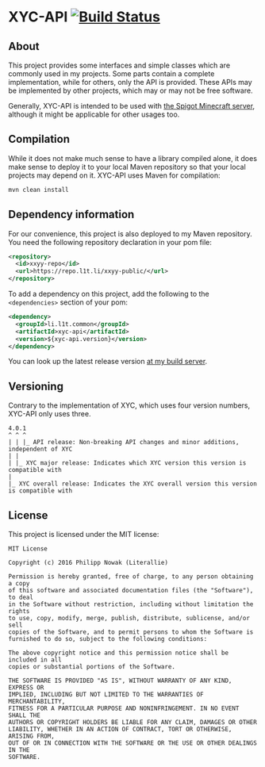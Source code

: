 XYC-API [![Build Status](https://ci.l1t.li/buildStatus/icon?job=public~xyc-api)](https://ci.l1t.li/job/public~xyc-api)
========

About
------

This project provides some interfaces and simple classes which are commonly used in my projects.
Some parts contain a complete implementation, while for others, only the API is
provided. These APIs may be implemented by other projects, which may or may not be free software.

Generally, XYC-API is intended to be used with [the Spigot Minecraft server](https://spigotmc.org),
although it might be applicable for other usages too.

Compilation
-----------

While it does not make much sense to have a library compiled alone, it does make sense to deploy
it to your local Maven repository so that your local projects may depend on it. XYC-API uses Maven
for compilation:

````bash
mvn clean install
````

Dependency information
-----------------------

For our convenience, this project is also deployed to my Maven repository. You need the following
repository declaration in your pom file:

````xml
<repository>
  <id>xxyy-repo</id>
  <url>https://repo.l1t.li/xxyy-public/</url>
</repository>
````

To add a dependency on this project, add the following to the `<dependencies>` section of your pom:

````xml
<dependency>
  <groupId>li.l1t.common</groupId>
  <artifactId>xyc-api</artifactId>
  <version>${xyc-api.version}</version>
</dependency>
````

You can look up the latest release version [at my build server](https://ci.l1t.li/job/public~xyc-api).

Versioning
----------

Contrary to the implementation of XYC, which uses four version numbers, XYC-API only uses three.

````
4.0.1
^ ^ ^
| | |_ API release: Non-breaking API changes and minor additions, independent of XYC
| |
| |_ XYC major release: Indicates which XYC version this version is compatible with
|
|_ XYC overall release: Indicates the XYC overall version this version is compatible with
````

License
-------

This project is licensed under the MIT license:

````
MIT License

Copyright (c) 2016 Philipp Nowak (Literallie)

Permission is hereby granted, free of charge, to any person obtaining a copy
of this software and associated documentation files (the "Software"), to deal
in the Software without restriction, including without limitation the rights
to use, copy, modify, merge, publish, distribute, sublicense, and/or sell
copies of the Software, and to permit persons to whom the Software is
furnished to do so, subject to the following conditions:

The above copyright notice and this permission notice shall be included in all
copies or substantial portions of the Software.

THE SOFTWARE IS PROVIDED "AS IS", WITHOUT WARRANTY OF ANY KIND, EXPRESS OR
IMPLIED, INCLUDING BUT NOT LIMITED TO THE WARRANTIES OF MERCHANTABILITY,
FITNESS FOR A PARTICULAR PURPOSE AND NONINFRINGEMENT. IN NO EVENT SHALL THE
AUTHORS OR COPYRIGHT HOLDERS BE LIABLE FOR ANY CLAIM, DAMAGES OR OTHER
LIABILITY, WHETHER IN AN ACTION OF CONTRACT, TORT OR OTHERWISE, ARISING FROM,
OUT OF OR IN CONNECTION WITH THE SOFTWARE OR THE USE OR OTHER DEALINGS IN THE
SOFTWARE.
````
